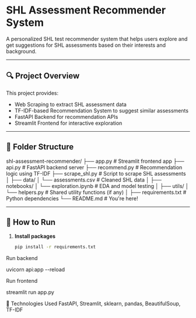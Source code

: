 # SHL Assessment Recommender System

A personalized SHL test recommender system that helps users explore and get suggestions for SHL assessments based on their interests and background.

---

## 🔍 Project Overview

This project provides:
- Web Scraping to extract SHL assessment data
- TF-IDF-based Recommendation System to suggest similar assessments
- FastAPI Backend for recommendation APIs
- Streamlit Frontend for interactive exploration

---

## 📁 Folder Structure

shl-assessment-recommender/
├── app.py              # Streamlit frontend app
├── api.py              # FastAPI backend server
├── recommend.py        # Recommendation logic using TF-IDF
├── scrape_shl.py       # Script to scrape SHL assessments
│
├── data/
│   └── assessments.csv  # Cleaned SHL data
│
├── notebooks/
│   └── exploration.ipynb  # EDA and model testing
│
├── utils/
│   └── helpers.py       # Shared utility functions (if any)
│
├── requirements.txt     # Python dependencies
└── README.md            # You're here!

---

## 🚀 How to Run

1. **Install packages**
   ```bash
   pip install -r requirements.txt


Run backend

uvicorn api:app --reload


Run frontend

streamlit run app.py


📌 Technologies Used
FastAPI, Streamlit, sklearn, pandas, BeautifulSoup, TF-IDF

